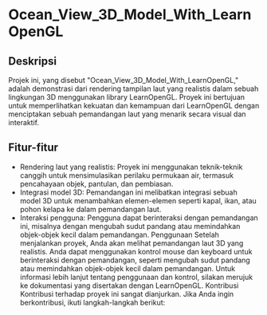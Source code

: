# Ocean_View_3D_Model_With_LearnOpenGL
## Deskripsi
Projek ini, yang disebut "Ocean_View_3D_Model_With_LearnOpenGL," adalah demonstrasi dari rendering tampilan laut yang realistis dalam sebuah lingkungan 3D menggunakan library LearnOpenGL. Proyek ini bertujuan untuk memperlihatkan kekuatan dan kemampuan dari LearnOpenGL dengan menciptakan sebuah pemandangan laut yang menarik secara visual dan interaktif.

## Fitur-fitur
* Rendering laut yang realistis: Proyek ini menggunakan teknik-teknik canggih untuk mensimulasikan perilaku permukaan air, termasuk pencahayaan objek, pantulan, dan pembiasan.
* Integrasi model 3D: Pemandangan ini melibatkan integrasi sebuah model 3D untuk menambahkan elemen-elemen seperti kapal, ikan, atau pohon kelapa ke dalam pemandangan laut.
* Interaksi pengguna: Pengguna dapat berinteraksi dengan pemandangan ini, misalnya dengan mengubah sudut pandang atau memindahkan objek-objek kecil dalam pemandangan.
Penggunaan
Setelah menjalankan proyek, Anda akan melihat pemandangan laut 3D yang realistis.
Anda dapat menggunakan kontrol mouse dan keyboard untuk berinteraksi dengan pemandangan, seperti mengubah sudut pandang atau memindahkan objek-objek kecil dalam pemandangan.
Untuk informasi lebih lanjut tentang penggunaan dan kontrol, silakan merujuk ke dokumentasi yang disertakan dengan LearnOpenGL.
Kontribusi
Kontribusi terhadap proyek ini sangat dianjurkan. Jika Anda ingin berkontribusi, ikuti langkah-langkah berikut:







